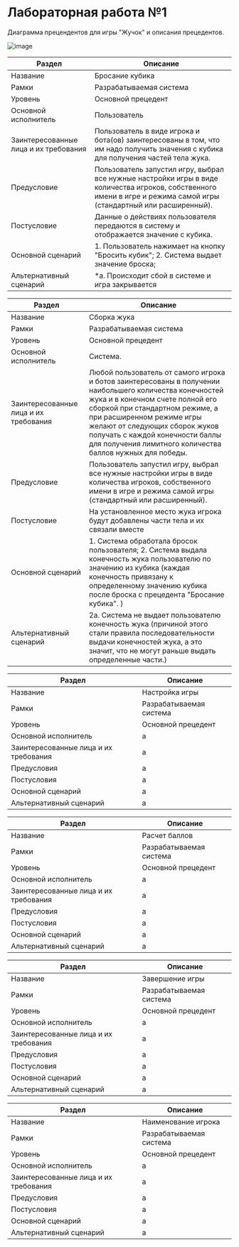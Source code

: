 # Лабораторная работа №1
Диаграмма прецендентов для игры "Жучок" и описания прецедентов.

![image](https://github.com/BREUCHT27/rtippo/assets/119112204/1b1d06b6-1a27-4a01-9c4a-744c636d9fb7)


| Раздел | Описание | 
|----------|----------|
| Название    | Бросание кубика   | 
| Рамки   | Разрабатываемая система   | 
| Уровень    | Основной прецедент   | 
|Основной исполнитель   |	Пользователь   |
|Заинтересованные лица и их требования   | Пользователь в виде игрока и бота(ов) заинтересованы в том, что им надо получить значения с кубика для получения частей тела жука.   |	
|Предусловие   |	Пользователь запустил игру, выбрал все нужные настройки игры в виде количества игроков, собственного имени в игре и режима самой игры (стандартный или расширенный).   |
|Постусловие   |	Данные о действиях пользователя передаются в систему и отображается значение с кубика.   |
|Основной сценарий   | 1. Пользователь нажимает на кнопку "Бросить кубик"; 2. Система выдает значение броска;   |
|Альтернативный сценарий   |	*а. Происходит сбой в системе и игра закрывается   |

| Раздел | Описание | 
|----------|----------|
| Название    | Сборка жука   | 
| Рамки   | Разрабатываемая система   | 
| Уровень    | Основной прецедент   | 
|Основной исполнитель   |	Система.   |
|Заинтересованные лица и их требования   | Любой пользователь от самого игрока и ботов заинтересованы в получении наибольшего количества конечностей жука и в конечном счете полной его сборкой при стандартном режиме, а при расширенном режиме игры желают от следующих сборок жуков получать с каждой конечности баллы для получения лимитного количества баллов нужных для победы.   |	
|Предусловие   |	Пользователь запустил игру, выбрал все нужные настройки игры в виде количества игроков, собственного имени в игре и режима самой игры (стандартный или расширенный).   |
|Постусловие   |	На установленное место жука игрока будут добавлены части тела и их связали вместе   |
|Основной сценарий   | 1. Система обработала бросок пользователя; 2. Система выдала конечность жука пользователю по значению из кубика (каждая конечность привязану к определенному значению кубика после броска с прецедента "Бросание кубика". )   |
|Альтернативный сценарий   |	2а. Система не выдает пользователю конечность жука (причиной этого стали правила последовательности выдачи конечностей жука, а это значит, что не могут раньше выдать определенные части.)   |

| Раздел | Описание | 
|----------|----------|
| Название    | Настройка игры   | 
| Рамки   | Разрабатываемая система   | 
| Уровень    | Основной прецедент   | 
|Основной исполнитель   |	а   |
|Заинтересованные лица и их требования   | а   |	
|Предусловия   |	а   |
|Постусловия   |	а   |
|Основной сценарий   | а   |
|Альтернативный сценарий   |	а   |

| Раздел | Описание | 
|----------|----------|
| Название    | Расчет баллов   | 
| Рамки   | Разрабатываемая система   | 
| Уровень    | Основной прецедент   | 
|Основной исполнитель   |	а   |
|Заинтересованные лица и их требования   | а   |	
|Предусловия   |	а   |
|Постусловия   |	а   |
|Основной сценарий   | а   |
|Альтернативный сценарий   |	а   |

| Раздел | Описание | 
|----------|----------|
| Название    | Завершение игры   | 
| Рамки   | Разрабатываемая система   | 
| Уровень    | Основной прецедент   | 
|Основной исполнитель   |	а   |
|Заинтересованные лица и их требования   | а   |	
|Предусловия   |	а   |
|Постусловия   |	а   |
|Основной сценарий   | а   |
|Альтернативный сценарий   |	а   |

| Раздел | Описание | 
|----------|----------|
| Название    | Наименование игрока   | 
| Рамки   | Разрабатываемая система   | 
| Уровень    | Основной прецедент   | 
|Основной исполнитель   |	а   |
|Заинтересованные лица и их требования   | а   |	
|Предусловия   |	а   |
|Постусловия   |	а   |
|Основной сценарий   | а   |
|Альтернативный сценарий   |	а   |
